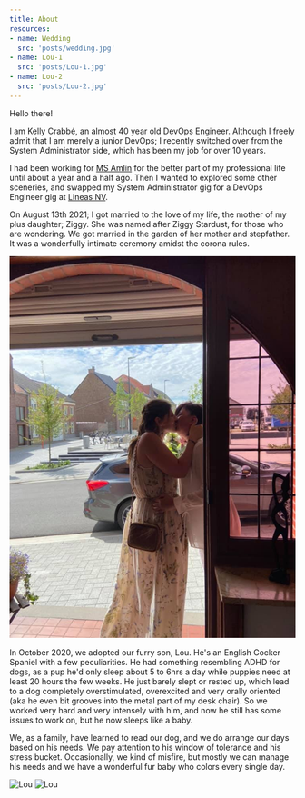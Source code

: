 ```yaml
---
title: About
resources:
- name: Wedding
  src: 'posts/wedding.jpg'
- name: Lou-1
  src: 'posts/Lou-1.jpg'
- name: Lou-2
  src: 'posts/Lou-2.jpg'
---
```

Hello there!

I am Kelly Crabbé, an almost 40 year old DevOps Engineer. Although I freely admit that I am merely a junior DevOps; I recently switched over from the System Administrator side, which has been my job for over 10 years. 

I had been working for [MS Amlin](https://msamlin.com) for the better part of my professional life until about a year and a half ago. Then I wanted to explored some other sceneries, and swapped my System Administrator gig for a DevOps Engineer gig at [Lineas NV](https://lineas.net). 

On August 13th 2021; I got married to the love of my life, the mother of my plus daughter; Ziggy. She was named after Ziggy Stardust, for those who are wondering. We got married in the garden of her mother and stepfather. It was a wonderfully intimate ceremony amidst the corona rules.

![First Kiss](../posts/wedding.jpg)

In October 2020, we adopted our furry son, Lou. He's an English Cocker Spaniel with a few peculiarities. He had something resembling ADHD for dogs, as a pup he'd only sleep about 5 to 6hrs a day while puppies need at least 20 hours the few weeks. He just barely slept or rested up, which lead to a dog completely overstimulated, overexcited and very orally oriented (aka he even bit grooves into the metal part of my desk chair). So we worked very hard and very intensely with him, and now he still has some issues to work on, but he now sleeps like a baby. 

We, as a family, have learned to read our dog, and we do arrange our days based on his needs. We pay attention to his window of tolerance and his stress bucket. Occasionally, we kind of misfire, but mostly we can manage his needs and we have a wonderful fur baby who colors every single day. 

<img src="../posts/lou-1.jpg" alt="Lou" width="600" />

<img src="../posts/lou-2.jpg" alt="Lou" width="600" />